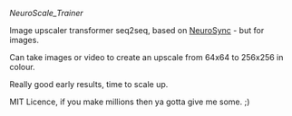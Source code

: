 *NeuroScale_Trainer*

Image upscaler transformer seq2seq, based on [NeuroSync](https://github.com/AnimaVR/NeuroSync_Trainer_Lite) - but for images.

Can take images or video to create an upscale from 64x64 to 256x256 in colour.

Really good early results, time to scale up.

MIT Licence, if you make millions then ya gotta give me some. ;)

